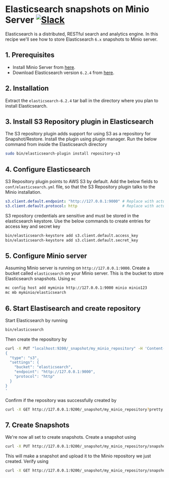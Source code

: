 # Elasticsearch snapshots on Minio Server [![Slack](https://slack.minio.io/slack?type=svg)](https://slack.minio.io)

Elasticsearch is a distributed, RESTful search and analytics engine. In this recipe we'll see how to store Elasticsearch `6.x` snapshots to Minio server.

## 1. Prerequisites

- Install Minio Server from [here](http://docs.minio.io/docs/minio-quickstart-guide).
- Download Elasticsearch version `6.2.4` from [here](https://www.elastic.co/downloads/elasticsearch).

## 2. Installation

Extract the `elasticsearch-6.2.4` tar ball in the directory where you plan to install Elasticsearch.

## 3. Install S3 Repository plugin in Elasticsearch

The S3 repository plugin adds support for using S3 as a repository for Snapshot/Restore. Install the plugin using plugin manager. Run the below command from inside the Elasticsearch directory

```sh
sudo bin/elasticsearch-plugin install repository-s3
```

## 4. Configure Elasticsearch

S3 Repository plugin points to AWS S3 by default. Add the below fields to `conf/elasticsearch.yml` file, so that the S3 Repository plugin talks to the Minio installation.

```yaml
s3.client.default.endpoint: "http://127.0.0.1:9000" # Replace with actual Minio server endpoint
s3.client.default.protocol: http                    # Replace with actual protocol (http/https)
```

S3 repository credentials are sensitive and must be stored in the elasticsearch keystore. Use the below commands to create entries for access key and secret key

```sh
bin/elasticsearch-keystore add s3.client.default.access_key
bin/elasticsearch-keystore add s3.client.default.secret_key
```

## 5. Configure Minio server

Assuming Minio server is running on `http://127.0.0.1:9000`. Create a bucket called `elasticsearch` on your Minio server. This is the bucket to store Elasticsearch snapshots. Using `mc`

```sh
mc config host add myminio http://127.0.0.1:9000 minio minio123
mc mb myminio/elasticsearch
```

## 6. Start Elastisearch and create repository

Start Elasticsearch by running

```sh
bin/elasticsearch
```

Then create the repository by

```sh
curl -X PUT "localhost:9200/_snapshot/my_minio_repository" -H 'Content-Type: application/json' -d'
{
  "type": "s3",
  "settings": {
    "bucket": "elasticsearch",
    "endpoint": "http://127.0.0.1:9000",
    "protocol": "http"
  }
}
'
```

Confirm if the repository was successfully created by

```sh
curl -X GET http://127.0.0.1:9200/_snapshot/my_minio_repository?pretty
```

## 7. Create Snapshots

We're now all set to create snapshots. Create a snapshot using 

```sh
curl -X PUT http://127.0.0.1:9200/_snapshot/my_minio_repository/snapshot_1/\?wait_for_completion=true
```

This will make a snapshot and upload it to the Minio repository we just created. Verify using 

```sh
curl -X GET http://127.0.0.1:9200/_snapshot/my_minio_repository/snapshot_1/
```
